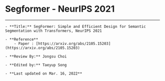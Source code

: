 # Segformer - NeurIPS 2021

---

```{admonition} Information
- **Title:** SegFormer: Simple and Efficient Design for Semantic Segmentation with Transformers, NeurIPS 2021

- **Reference**
    - Paper : [https://arxiv.org/abs/2105.15203](https://arxiv.org/abs/2105.15203)

- **Review By:** Jongsu Choi

- **Edited by:** Taeyup Song

- **Last updated on Mar. 16, 2022**
```

